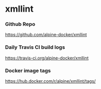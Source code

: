 # xmllint

### Github Repo

https://github.com/alpine-docker/xmllint

### Daily Travis CI build logs

https://travis-ci.org/alpine-docker/xmllint

### Docker image tags

https://hub.docker.com/r/alpine/xmllint/tags/
